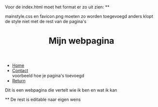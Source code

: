 Voor de index.html moet het format er zo uit zien:
**<!DOCTYPE HTML>
<html lang="nl">
    <head>
        <meta charset="utf-8">
        mainstyle.css en favicon.png moeten zo worden toegevoegd anders klopt de style niet met de rest van de pagina's
        <link rel="stylesheet" type="text/css" href="../../mainstyle.css">
        <link rel="icon" type="image/png" href="../../images/favicon.png">
        <title>Mijn portfolio</title>
    </head>
    <body>
            <header class="A19-Header">
              <h1>
                Mijn webpagina
             </h1>
            </header>
        <nav class="A19-nav">
              <ul>
                  <li><a href="index.html">Home </a></li>
                  <li><a href="contact.html">Contact </a></li> voorbeeld hoe je pagina's toevoegd
                  <li><a href="../../index.html">Return</a></li>
                </ul>
           </nav>
        <p>Dit is een webpagina die vertelt wie ik ben en wat ik kan</p>
    </body>
    </html>
**
De rest is editable naar eigen wens

